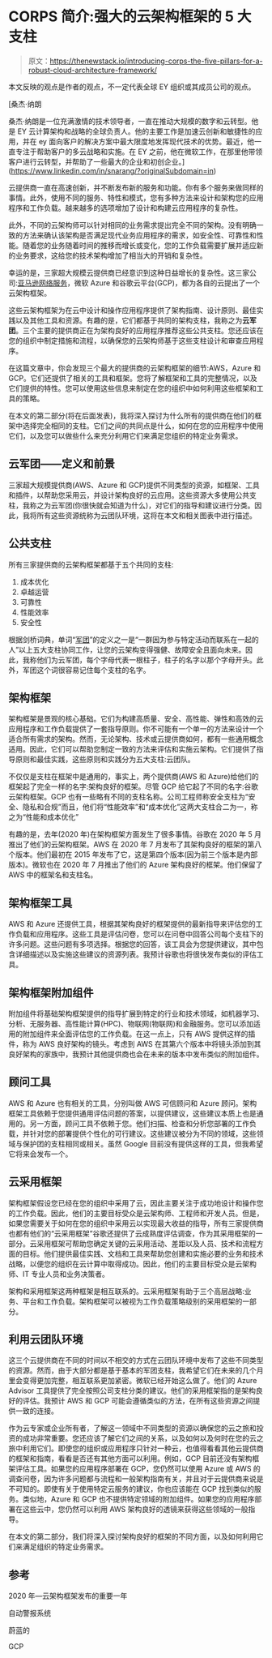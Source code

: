 # CORPS 简介:强大的云架构框架的 5 大支柱

> 原文：<https://thenewstack.io/introducing-corps-the-five-pillars-for-a-robust-cloud-architecture-framework/>

本文反映的观点是作者的观点，不一定代表全球 EY 组织或其成员公司的观点。

[](https://www.linkedin.com/in/snarang/?originalSubdomain=in)

 [桑杰·纳朗

桑杰·纳朗是一位充满激情的技术领导者，一直在推动大规模的数字和云转型。他是 EY 云计算架构和战略的全球负责人。他的主要工作是加速云创新和敏捷性的应用，并在 ey 面向客户的解决方案中最大限度地发挥现代技术的优势。最近，他一直专注于帮助客户的多云战略和实施。在 EY 之前，他在微软工作，在那里他带领客户进行云转型，并帮助了一些最大的企业和初创企业。](https://www.linkedin.com/in/snarang/?originalSubdomain=in) [](https://www.linkedin.com/in/snarang/?originalSubdomain=in)

云提供商一直在高速创新，并不断发布新的服务和功能。你有多个服务来做同样的事情。此外，使用不同的服务、特性和模式，您有多种方法来设计和架构您的应用程序和工作负载。越来越多的选项增加了设计和构建云应用程序的复杂性。

此外，不同的云架构师可以针对相同的业务需求提出完全不同的架构。没有明确一致的方法来确认该架构是否满足现代业务应用程序的需求，如安全性、可靠性和性能。随着您的业务随着时间的推移而增长或变化，您的工作负载需要扩展并适应新的业务要求，这给您的技术架构增加了相当大的开销和复杂性。

幸运的是，三家超大规模云提供商已经意识到这种日益增长的复杂性。这三家公司:[亚马逊网络服务](https://aws.amazon.com/?utm_content=inline-mention)，微软 Azure 和谷歌云平台(GCP)，都为各自的云提出了一个云架构框架。

这些云架构框架为在云中设计和操作应用程序提供了架构指南、设计原则、最佳实践以及其他工具和资源。有趣的是，它们都基于共同的架构支柱，我称之为**云军团**。三个主要的提供商正在为架构良好的应用程序推荐这些公共支柱。您还应该在您的组织中制定措施和流程，以确保您的云架构师基于这些支柱设计和审查应用程序。

在这篇文章中，你会发现三个最大的提供商的云架构框架的细节:AWS，Azure 和 GCP。它们还提供了相关的工具和框架。您将了解框架和工具的完整情况，以及它们提供的特性。您可以使用这些信息来制定在您的组织中如何利用这些框架和工具的策略。

在本文的第二部分(将在后面发表)，我将深入探讨为什么所有的提供商在他们的框架中选择完全相同的支柱。它们之间的共同点是什么，如何在您的应用程序中使用它们，以及您可以做些什么来充分利用它们来满足您组织的特定业务需求。

## 云军团——定义和前景

三家超大规模提供商(AWS、Azure 和 GCP)提供不同类型的资源，如框架、工具和插件，以帮助您采用云，并设计架构良好的云应用。这些资源大多使用公共支柱，我称之为云军团(你很快就会知道为什么)，对它们的指导和建议进行分类。因此，我将所有这些资源统称为云团队环境，这将在本文和相关图表中进行描述。

## 公共支柱

所有三家提供商的云架构框架都基于五个共同的支柱:

1.  成本优化
2.  卓越运营
3.  可靠性
4.  性能效率
5.  安全性

根据剑桥词典，单词“[军团](https://dictionary.cambridge.org/dictionary/english/corps)”的定义之一是“一群因为参与特定活动而联系在一起的人”以上五大支柱协同工作，让您的云架构变得强健、故障安全且面向未来。因此，我称他们为云军团，每个字母代表一根柱子，柱子的名字以那个字母开头。此外，军团这个词很容易记住每个支柱的名字。

## 架构框架

架构框架是景观的核心基础。它们为构建高质量、安全、高性能、弹性和高效的云应用程序和工作负载提供了一套指导原则。你不可能有一个单一的方法来设计一个适合所有需求的架构。然而，无论架构、技术或云提供商如何，都有一些通用概念适用。因此，它们可以帮助您制定一致的方法来评估和实施云架构。它们提供了指导原则和最佳实践，这些原则和实践分为五大支柱:云团队。

不仅仅是支柱在框架中是通用的，事实上，两个提供商(AWS 和 Azure)给他们的框架起了完全一样的名字:架构良好的框架。尽管 GCP 给它起了不同的名字:谷歌云架构框架。GCP 也有一些略有不同的支柱名称。公司工程师称安全支柱为“安全、隐私和合规”而且，他们将“性能效率”和“成本优化”这两大支柱合二为一，称之为“性能和成本优化”

有趣的是，去年(2020 年)在架构框架方面发生了很多事情。谷歌在 2020 年 5 月推出了他们的云架构框架。AWS 在 2020 年 7 月发布了其架构良好的框架的第八个版本。他们最初在 2015 年发布了它，这是第四个版本(因为前三个版本是内部版本)。微软也在 2020 年 7 月推出了他们的 Azure 架构良好的框架。他们保留了 AWS 中的框架名和支柱名。

## 架构框架工具

AWS 和 Azure 还提供工具，根据其架构良好的框架提供的最新指导来评估您的工作负载和应用程序。这些工具是评估问卷，您可以在问卷中回答公司每个支柱下的许多问题。这些问题有多项选择。根据您的回答，该工具会为您提供建议，其中包含详细描述以及实施这些建议的资源列表。我预计谷歌也将很快发布类似的评估工具。

## 架构框架附加组件

附加组件将基础架构框架提供的指导扩展到特定的行业和技术领域，如机器学习、分析、无服务器、高性能计算(HPC)、物联网(物联网)和金融服务。您可以添加适用的附加组件来全面评估您的工作负载。在这一点上，只有 AWS 提供这样的插件，称为 AWS 良好架构的镜头。考虑到 AWS 在其第六个版本中将镜头添加到其良好架构的家族中，我预计其他提供商也会在未来的版本中发布类似的附加组件。

## 顾问工具

AWS 和 Azure 也有相关的工具，分别叫做 AWS 可信顾问和 Azure 顾问。架构框架工具依赖于您提供通用评估问题的答案，以提供建议，这些建议本质上也是通用的。另一方面，顾问工具不依赖于您。他们扫描、检查和分析您部署的工作负载，并针对您的部署提供个性化的可行建议。这些建议被分为不同的领域，这些领域与保护团的支柱相同或相关。虽然 Google 目前没有提供这样的工具，但我希望它将来会发布一个。

## 云采用框架

架构框架假设您已经在您的组织中采用了云，因此主要关注于成功地设计和操作您的工作负载。因此，他们的主要目标受众是云架构师、工程师和开发人员。但是，如果您需要关于如何在您的组织中采用云以实现最大收益的指导，所有三家提供商也都有他们的“云采用框架”谷歌还提供了云成熟度评估调查，作为其采用框架的一部分。云采用框架可帮助您确定关键的云采用活动、差距以及人员、技术和流程方面的目标。他们提供最佳实践、文档和工具来帮助您创建和实施必要的业务和技术战略，以便您的组织在云计算中取得成功。因此，他们的主要目标受众是云架构师、IT 专业人员和业务决策者。

架构和采用框架这两种框架是相互联系的。云采用框架有助于三个高层战略:业务、平台和工作负载。架构框架可以被视为工作负载策略级别的采用框架的一部分。

## 利用云团队环境

这三个云提供商在不同的时间以不相交的方式在云团队环境中发布了这些不同类型的资源。然而，由于大部分都是基于基本的军团支柱，我希望它们在未来的几个月里会变得更加完整，相互联系更加紧密。微软已经开始这么做了。他们的 Azure Advisor 工具提供了完全按照公司支柱分类的建议。他们的采用框架指的是架构良好的评估。我预计 AWS 和 GCP 可能会遵循类似的方法，在所有这些资源之间提供一致的连接。

作为云专家或企业所有者，了解这一领域中不同类型的资源以确保您的云之旅和投资的成功非常重要。您还应该了解它们之间的关系，以及如何以及何时在您的云之旅中利用它们。即使您的组织或应用程序只针对一种云，也值得看看其他云提供商的框架和指南，看看是否还有其他方面可以利用。例如，GCP 目前还没有架构框架评估工具。如果您的应用程序部署在 GCP，您仍然可以使用 Azure 或 AWS 的调查问卷，因为许多问题都与流程和一般架构指南有关，并且对于云提供商来说是不可知的。即使有关于使用特定云服务的建议，你也应该能在 GCP 找到类似的服务。类似地，Azure 和 GCP 也不提供特定领域的附加组件。如果您的应用程序部署在这些云中，您仍然可以利用 AWS 架构良好的透镜来获得这些领域的一般指导。

在本文的第二部分，我们将深入探讨架构良好的框架的不同方面，以及如何利用它们来满足组织的特定业务需求。

## 参考

2020 年—云架构框架发布的重要一年

自动警报系统

蔚蓝的

GCP

<svg xmlns:xlink="http://www.w3.org/1999/xlink" viewBox="0 0 68 31" version="1.1"><title>Group</title> <desc>Created with Sketch.</desc></svg>